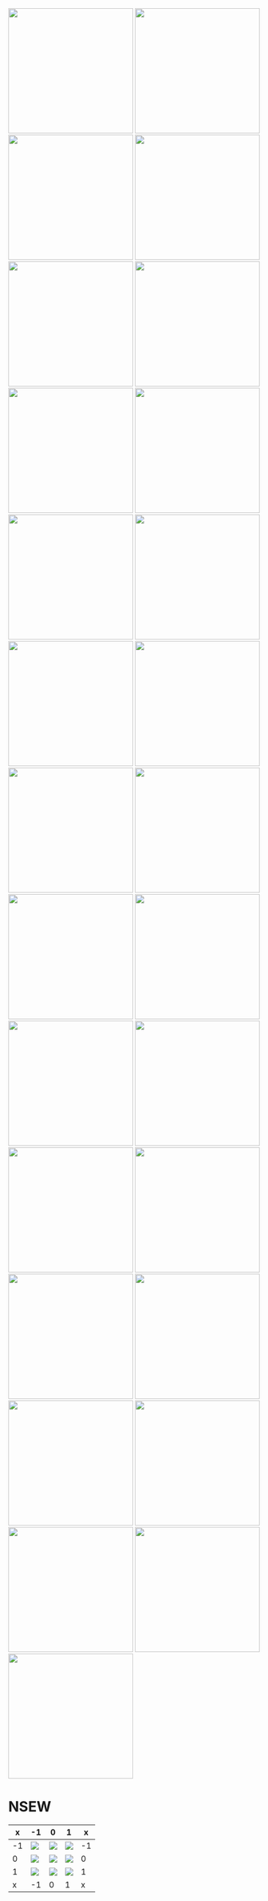 <img src="./assets/images/scp/tags/hazardSpace.png" title="" width="250" style="cursor:alias">
<img src="./assets/images/scp/tags/hazardSpace.png" title="" width="250" style="cursor:all-scroll">

<img src="./assets/images/scp/tags/hazardSpace.png" title="" width="250" style="cursor:cell">
<img src="./assets/images/scp/tags/hazardSpace.png" title="" width="250" style="cursor:col-resize">
<img src="./assets/images/scp/tags/hazardSpace.png" title="" width="250" style="cursor:copy">
<img src="./assets/images/scp/tags/hazardSpace.png" title="" width="250" style="cursor:crosshair">
<img src="./assets/images/scp/tags/hazardSpace.png" title="" width="250" style="cursor:e-resize">
<img src="./assets/images/scp/tags/hazardSpace.png" title="" width="250" style="cursor:ew-resize">
<img src="./assets/images/scp/tags/hazardSpace.png" title="" width="250" style="cursor:grab">
<img src="./assets/images/scp/tags/hazardSpace.png" title="" width="250" style="cursor:grabbing">
<img src="./assets/images/scp/tags/hazardSpace.png" title="" width="250" style="cursor:help">
<img src="./assets/images/scp/tags/hazardSpace.png" title="" width="250" style="cursor:no-drop">
<img src="./assets/images/scp/tags/hazardSpace.png" title="" width="250" style="cursor:none">
<img src="./assets/images/scp/tags/hazardSpace.png" title="" width="250" style="cursor:not-allowed">
<img src="./assets/images/scp/tags/hazardSpace.png" title="" width="250" style="cursor:move">
<img src="./assets/images/scp/tags/hazardSpace.png" title="" width="250" style="cursor:pointer">
<img src="./assets/images/scp/tags/hazardSpace.png" title="" width="250" style="cursor:progress">
<img src="./assets/images/scp/tags/hazardSpace.png" title="" width="250" style="cursor:row-resize">
<img src="./assets/images/scp/tags/hazardSpace.png" title="" width="250" style="cursor:text">
<img src="./assets/images/scp/tags/hazardSpace.png" title="" width="250" style="cursor:vertical-text">
<img src="./assets/images/scp/tags/hazardSpace.png" title="" width="250" style="cursor:wait">
<img src="./assets/images/scp/tags/hazardSpace.png" title="" width="250" style="cursor:-webkit-grab">
<img src="./assets/images/scp/tags/hazardSpace.png" title="" width="250" style="cursor:-webkit-grabbing">
<img src="./assets/images/scp/tags/hazardSpace.png" title="" width="250" style="cursor:-webkit-zoom-in">
<img src="./assets/images/scp/tags/hazardSpace.png" title="" width="250" style="cursor:-webkit-zoom-out">
<img src="./assets/images/scp/tags/hazardSpace.png" title="" width="250" style="cursor:zoom-in">
<img src="./assets/images/scp/tags/hazardSpace.png" title="" width="250" style="cursor:zoom-out">

<H1>NSEW</H1>

<table>
    <thead>
        <tr>
            <th>x</th>
            <th>-1</th>
            <th>0</th>
            <th>1</th>
            <th>x</th>
        </tr>
    </thead>
    <tbody>
        <tr>
            <td>-1</td>
            <td><img src="./assets/images/scp/tags/hazardSpace.png" style="cursor:nw-resize"/></td>
            <td><img src="./assets/images/scp/tags/hazardSpace.png" style="cursor:n-resize"/></td>
            <td><img src="./assets/images/scp/tags/hazardSpace.png" style="cursor:ne-resize"/></td>
            <td>-1</td>
        </tr>
        <tr>
            <td>0</td>
            <td><img src="./assets/images/scp/tags/hazardSpace.png" style="cursor:w-resize"/></td>
            <td><img src="./assets/images/scp/tags/hazardSpace.png" style="cursor:move"/></td>
            <td><img src="./assets/images/scp/tags/hazardSpace.png" style="cursor:e-resize"/></td>
            <td>0</td>
        </tr>
        <tr>
            <td>1</td>
            <td><img src="./assets/images/scp/tags/hazardSpace.png" style="cursor:sw-resize"/></td>
            <td><img src="./assets/images/scp/tags/hazardSpace.png" style="cursor:s-resize"/></td>
            <td><img src="./assets/images/scp/tags/hazardSpace.png" style="cursor:se-resize"/></td>
            <td>1</td>
        </tr>
        <tr>
            <td>x</td>
            <td>-1</td>
            <td>0</td>
            <td>1</td>
            <td>x</td>
        </tr>
    </tbody>
</table>
